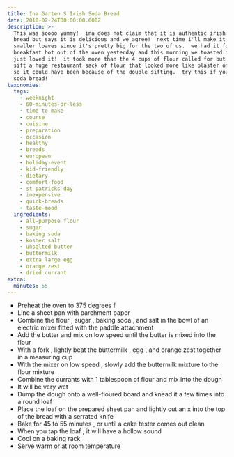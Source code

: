 ```yaml
---
title: Ina Garten S Irish Soda Bread
date: 2010-02-24T00:00:00.000Z
description: >-
  This was soooo yummy!  ina does not claim that it is authentic irish soda
  bread but says it is delicious and we agree!  next time i'll make it into two
  smaller loaves since it's pretty big for the two of us.  we had it for
  breakfast hot out of the oven yesterday and this morning we toasted it and
  just loved it!  it took more than the 4 cups of flour called for but we had to
  sift a huge restaurant sack of flour that looked more like plaster of paris,
  so it could have been because of the double sifting.  try this if you like
  soda bread!
taxonomies:
  tags:
    - weeknight
    - 60-minutes-or-less
    - time-to-make
    - course
    - cuisine
    - preparation
    - occasion
    - healthy
    - breads
    - european
    - holiday-event
    - kid-friendly
    - dietary
    - comfort-food
    - st-patricks-day
    - inexpensive
    - quick-breads
    - taste-mood
  ingredients:
    - all-purpose flour
    - sugar
    - baking soda
    - kosher salt
    - unsalted butter
    - buttermilk
    - extra large egg
    - orange zest
    - dried currant
extra:
  minutes: 55
---
```

 - Preheat the oven to 375 degrees f
 - Line a sheet pan with parchment paper
 - Combine the flour , sugar , baking soda , and salt in the bowl of an electric mixer fitted with the paddle attachment
 - Add the butter and mix on low speed until the butter is mixed into the flour
 - With a fork , lightly beat the buttermilk , egg , and orange zest together in a measuring cup
 - With the mixer on low speed , slowly add the buttermilk mixture to the flour mixture
 - Combine the currants with 1 tablespoon of flour and mix into the dough
 - It will be very wet
 - Dump the dough onto a well-floured board and knead it a few times into a round loaf
 - Place the loaf on the prepared sheet pan and lightly cut an x into the top of the bread with a serrated knife
 - Bake for 45 to 55 minutes , or until a cake tester comes out clean
 - When you tap the loaf , it will have a hollow sound
 - Cool on a baking rack
 - Serve warm or at room temperature
